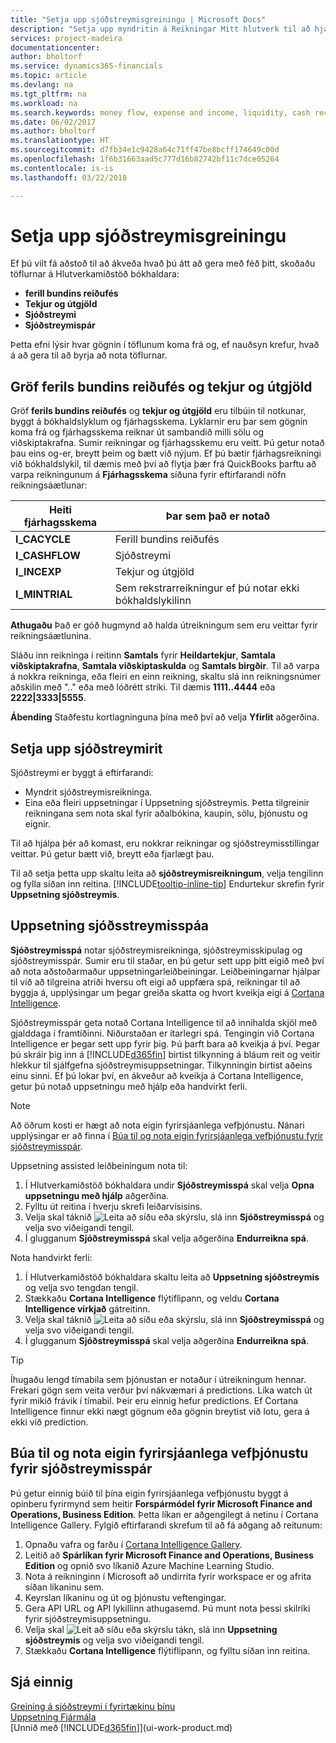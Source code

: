 ```yaml
---
title: "Setja upp sjóðstreymisgreiningu | Microsoft Docs"
description: "Setja upp myndritin á Reikningar Mitt hlutverk til að hjálpa til við að greina sjóðstreymi í fyrirtækinu, þar á meðal útgjöld og tekjur, greiðslugetu og inngreiðslur mínus staðgreiðslur."
services: project-madeira
documentationcenter: 
author: bholtorf
ms.service: dynamics365-financials
ms.topic: article
ms.devlang: na
ms.tgt_pltfrm: na
ms.workload: na
ms.search.keywords: money flow, expense and income, liquidity, cash receipts minus cash payments, Cartera, funds
ms.date: 06/02/2017
ms.author: bholtorf
ms.translationtype: HT
ms.sourcegitcommit: d7fb34e1c9428a64c71ff47be8bcff174649c00d
ms.openlocfilehash: 1f6b31663aad5c777d16b82742bf11c7dce05264
ms.contentlocale: is-is
ms.lasthandoff: 03/22/2018

---
```

# <a name="setting-up-cash-flow-analysis"></a>Setja upp sjóðstreymisgreiningu
Ef þú vilt fá aðstoð til að ákveða hvað þú átt að gera með féð þitt, skoðaðu töflurnar á Hlutverkamiðstöð bókhaldara:  

* **ferill bundins reiðufés**  
* **Tekjur og útgjöld**  
* **Sjóðstreymi**  
* **Sjóðstreymispár**  

Þetta efni lýsir hvar gögnin í töflunum koma frá og, ef nauðsyn krefur, hvað á að gera til að byrja að nota töflurnar.  

## <a name="the-cash-cycle-and-income--expense-charts"></a>Gröf ferils bundins reiðufés og tekjur og útgjöld
Gröf **ferils bundins reiðufés** og **tekjur og útgjöld** eru tilbúin til notkunar, byggt á bókhaldslyklum og fjárhagsskema. Lyklarnir eru þar sem gögnin koma frá og fjárhagsskema reiknar út sambandið milli sölu og viðskiptakrafna. Sumir reikningar og fjárhagsskemu eru veitt. Þú getur notað þau eins og-er, breytt þeim og bætt við nýjum. Ef þú bætir fjárhagsreikningi við bókhaldslykil, til dæmis með því að flytja þær frá QuickBooks þarftu að varpa reikningunum á **Fjárhagsskema** síðuna fyrir eftirfarandi nöfn reikningsáætlunar:  

| Heiti fjárhagsskema | Þar sem það er notað |
| --- | --- |
| **I_CACYCLE** |Ferill bundins reiðufés |
| **I_CASHFLOW** |Sjóðstreymi |
| **I_INCEXP** |Tekjur og útgjöld |
| **I_MINTRIAL** |Sem rekstrarreikningur ef þú notar ekki bókhaldslykilinn |

**Athugaðu** Það er góð hugmynd að halda útreikningum sem eru veittar fyrir reikningsáætlunina.  

Sláðu inn reikninga í reitinn **Samtals** fyrir **Heildartekjur**, **Samtala viðskiptakrafna**, **Samtala viðskiptaskulda** og **Samtals birgðir**. Til að varpa á nokkra reikninga, eða fleiri en einn reikning, skaltu slá inn reikningsnúmer aðskilin með ".." eða með lóðrétt striki. Til dæmis **1111..4444** eða **2222|3333|5555**.  

**Ábending** Staðfestu kortlagninguna þína með því að velja **Yfirlit** aðgerðina.  

## <a name="set-up-the-cash-flow-chart"></a>Setja upp sjóðstreymirit
Sjóðstreymi er byggt á eftirfarandi:  

* Myndrit sjóðstreymisreikninga.
* Eina eða fleiri uppsetningar í Uppsetning sjóðstreymis. Þetta tilgreinir reikningana sem nota skal fyrir aðalbókina, kaupin, sölu, þjónustu og eignir.  

Til að hjálpa þér að komast, eru nokkrar reikningar og sjóðstreymisstillingar veittar. Þú getur bætt við, breytt eða fjarlægt þau.  

Til að setja þetta upp skaltu leita að **sjóðstreymisreikningum**, velja tengilinn og fylla síðan inn reitina. [!INCLUDE[tooltip-inline-tip](includes/tooltip-inline-tip_md.md)] Endurtekur skrefin fyrir **Uppsetning sjóðstreymis**.  

## <a name="set-up-cash-flow-forecasts"></a>Uppsetning sjóðsstreymisspáa
**Sjóðstreymisspá** notar sjóðstreymisreikninga, sjóðstreymisskipulag og sjóðstreymisspár. Sumir eru til staðar, en þú getur sett upp þitt eigið með því að nota aðstoðarmaður uppsetningarleiðbeiningar. Leiðbeiningarnar hjálpar til við að tilgreina atriði hversu oft eigi að uppfæra spá, reikningar til að byggja á, upplýsingar um þegar greiða skatta og hvort kveikja eigi á [Cortana Intelligence](https://www.microsoft.com/en-us/cloud-platform/what-is-cortana-intelligence-suite).  

Sjóðstreymisspár geta notað Cortana Intelligence til að innihalda skjöl með gjalddaga í framtíðinni. Niðurstaðan er ítarlegri spá. Tengingin við Cortana Intelligence er þegar sett upp fyrir þig. Þú þarft bara að kveikja á því. Þegar þú skráir þig inn á [!INCLUDE[d365fin](includes/d365fin_md.md)] birtist tilkynning á bláum reit og veitir hlekkur til sjálfgefna sjóðstreymisuppsetningar. Tilkynningin birtist aðeins einu sinni. Ef þú lokar því, en ákveður að kveikja á Cortana Intelligence, getur þú notað uppsetningu með hjálp eða handvirkt ferli.  

> [!NOTE]  
>   Að öðrum kosti er hægt að nota eigin fyrirsjáanlega vefþjónustu. Nánari upplýsingar er að finna í [Búa til og nota eigin fyrirsjáanlega vefþjónustu fyrir sjóðstreymisspár](#AnchorText).  

Uppsetning assisted leiðbeiningum nota til:  

1. Í Hlutverkamiðstöð bókhaldara undir **Sjóðstreymisspá** skal velja **Opna uppsetningu með hjálp** aðgerðina.  
2. Fylltu út reitina í hverju skrefi leiðarvísisins.  
3. Velja skal táknið ![Leita að síðu eða skýrslu](media/ui-search/search_small.png "Leita að síðu eða skýrslutákni"), slá inn **Sjóðstreymisspá** og velja svo viðeigandi tengil.
4. Í glugganum **Sjóðstreymisspá** skal velja aðgerðina **Endurreikna spá**.  

Nota handvirkt ferli:  

1. Í Hlutverkamiðstöð bókhaldara skaltu leita að **Uppsetning sjóðstreymis** og velja svo tengdan tengil.  
2. Stækkaðu **Cortana Intelligence** flýtiflipann, og veldu **Cortana Intelligence virkjað** gátreitinn.  
3. Velja skal táknið ![Leita að síðu eða skýrslu](media/ui-search/search_small.png "Leita að síðu eða skýrslutákni"), slá inn **Sjóðstreymisspá** og velja svo viðeigandi tengil.
4. Í glugganum **Sjóðstreymisspá** skal velja aðgerðina **Endurreikna spá**.  

> [!TIP]  
>   Íhugaðu lengd tímabila sem þjónustan er notaður í útreikningum hennar. Frekari gögn sem veita verður því nákvæmari á predictions. Líka watch út fyrir mikið frávik í tímabil. Þeir eru einnig hefur predictions. Ef Cortana Intelligence finnur ekki nægt gögnum eða gögnin breytist við lotu, gera á ekki við prediction.  

## <a name="AnchorText"> </a>Búa til og nota eigin fyrirsjáanlega vefþjónustu fyrir sjóðstreymisspár
Þú getur einnig búið til þína eigin fyrirsjáanlega vefþjónustu byggt á opinberu fyrirmynd sem heitir **Forspármódel fyrir Microsoft Finance and Operations, Business Edition**. Þetta líkan er aðgengilegt á netinu í Cortana Intelligence Gallery. Fylgið eftirfarandi skrefum til að fá aðgang að reitunum:  

1. Opnaðu vafra og farðu í [Cortana Intelligence Gallery](https://go.microsoft.com/fwlink/?linkid=828352).  
2. Leitið að **Spárlíkan fyrir Microsoft Finance and Operations, Business Edition** og opnið svo líkanið Azure Machine Learning Studio.  
3. Nota á reikninginn í Microsoft að undirrita fyrir workspace er og afrita síðan líkaninu sem.  
4. Keyrslan líkaninu og út og þjónustu veftengingar.  
5. Gera API URL og API lykillinn athugasemd. Þú munt nota þessi skilríki fyrir sjóðstreymisuppsetningu.  
6. Velja skal ![Leit að síðu eða skýrslu](media/ui-search/search_small.png "Leit að síðu eða skýrslu táknið") tákn, slá inn **Uppsetning sjóðstreymis** og velja svo viðeigandi tengil.  
7. Stækkaðu **Cortana Intelligence** flýtiflipann, og fylltu síðan inn reitina.  

## <a name="see-also"></a>Sjá einnig
[Greining á sjóðstreymi í fyrirtækinu þínu](finance-analyze-cash-flow.md)  
[Uppsetning Fjármála](finance-setup-finance.md)  
[Unnið með [!INCLUDE[d365fin](includes/d365fin_md.md)]](ui-work-product.md)

